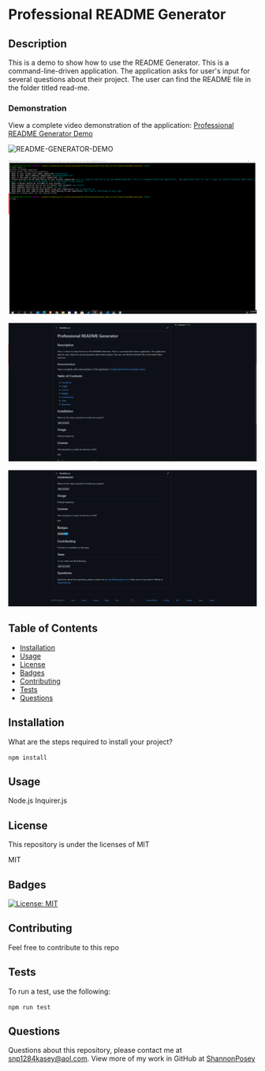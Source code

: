 # Professional README Generator

## Description 
This is a demo to show how to use the README Generator. This is a command-line-driven application.  The application asks for user's input for several questions about their project.  The user can find the README file in the folder titled read-me.

### Demonstration

View a complete video demonstration of the application: [Professional README Generator Demo](https://youtu.be/9uHG8jQ1Fkc)

![README-GENERATOR-DEMO](https://drive.google.com/file/d/1AVjv4BgKFsO3GYgFOQ3Se3dPJU6U1F8A/view)


![Terminal-Input](/img/readme-generated.png)


![Output-readme-generate](/img/README.png)


![Output-readme-generate](/img/READMEfile.png)

## Table of Contents 

* [Installation](#installation)
* [Usage](#usage)
* [License](#license)
* [Badges](#badges)
* [Contributing](#contributing)
* [Tests](#test)
* [Questions](#questions)

## Installation

What are the steps required to install your project?

`
npm install
`

## Usage

Node.js Inquirer.js

## License

This repository is under the licenses of MIT

MIT

## Badges

[![License: MIT](https://img.shields.io/badge/License-MIT-blue.svg)](https://opensource.org/licenses/MIT)

## Contributing

Feel free to contribute to this repo

## Tests

To run a test, use the following:

 `
npm run test
`

## Questions

Questions about this repository, please contact me at [snp1284kasey@aol.com](mailto:snp1284kasey@aol.com). View more of my work in GitHub at [ShannonPosey](https://github.com/ShannonPosey)

